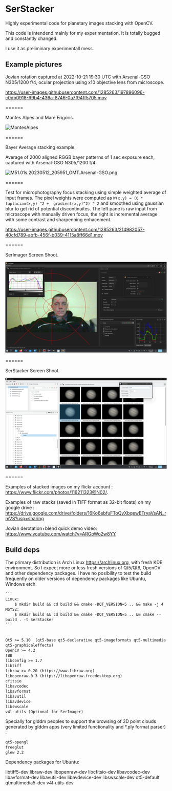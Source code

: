 # SerStacker
Highly experimental code for planetary images stacking with OpenCV.

This code is intendend mainly for my experimentation.
It is totally bugged and constantly changed. 

I use it as preliminary experimentall mess.


## Example pictures

Jovian rotation captured at 2022-10-21 19:30 UTC with Arsenal-GSO N305/1200 f/4, ocular projection using x10 objective lens from microscope.

https://user-images.githubusercontent.com/1285263/197896096-c0db0918-69b4-436a-8746-0a7f94ff5705.mov

======


Montes Alpes and Mare Frigoris.

![MontesAlpes](./debug/MontesAlpes.2021-09-26-2327_8-CapObj-32F.jpg)


======

Bayer Average stacking example.

Average of 2000 aligned RGGB bayer patterns of 1 sec exposure each, captured with Arsenal-GSO N305/1200 f/4. 

![M51.01s.20230512_205951_GMT.Arsenal-GSO.png](./debug/bayer-average/M51.01s.20230512_205951_GMT.Arsenal-GSO.png)


======

Test for microphotography focus stacking using simple weighted average of input frames. The pixel weights were computed as `W(x,y) = (6 * laplacian(x,y) ^2 +  gradient(x,y)^2) ^ 2` and smoothed using gaussian blur to get rid of potential discontinuites. The left pane is raw input from microscope with manually driven focus, the right is incremental average with some contrast and sharpenning enhacement.

https://user-images.githubusercontent.com/1285263/214982057-40cfd789-abfb-456f-b039-4115a8ff66d1.mov

======


SerImager Screen Shoot.

![SerImager](./debug/SerImager1.png)

======

SerStacker Screen Shoot.

![SerStacker](./debug/SerStacker1.png)

======

Examples of stacked images on my flickr account : 
  https://www.flickr.com/photos/116211323@N02/.

Examples of raw stacks (saved in TIFF format as 32-bit floats) on my google drive : 
  https://drive.google.com/drive/folders/16Ko6ebfuFToQyXbqewETryaVsAN_rmVS?usp=sharing

Jovian derotation+blend quick demo video:
  https://www.youtube.com/watch?v=ARGoWo2w8YY

## Build deps

The primary distribution is Arch Linux https://archlinux.org,  with fresh KDE environment. 
So I expect more or less fresh versions of Qt5/Qt6, OpenCV and other dependency packages. 
I have no posibility to test the build frequently on older versions of dependency packages 
like Ubuntu, Windows etch.  

	```
 	Linux:
        $ mkdir build && cd build && cmake -DQT_VERSION=5 .. && make -j 4
	MSYS2:
        $ mkdir build && cd build && cmake -DQT_VERSION=5 .. && cmake --build . -t SerStacker 
	```


	Qt5 >= 5.10  (qt5-base qt5-declarative qt5-imageformats qt5-multimedia qt5-graphicaleffects)
	OpenCV >= 4.2
	TBB
	libconfig >= 1.7 
	libtiff
	libraw >= 0.20 (https://www.libraw.org)
	libopenraw-0.3 (https://libopenraw.freedesktop.org)
	cfitsio
	libavcodec
	libavformat
	libavutil
	libavdevice
	libswscale
	v4l-utils (Optional for SerImager)

Specially for glddm peoples to support the browsing of 3D point clouds generated by glddm apps (very limited functionality and *.ply format parser) :

	qt5-opengl 
	freeglut
	glew 2.2


Dependency packages for Ubuntu:

libtiff5-dev libraw-dev libopenraw-dev libcfitsio-dev 
libavcodec-dev libavformat-dev libavutil-dev libavdevice-dev libswscale-dev
qt5-default qtmultimedia5-dev v4l-utils-dev





